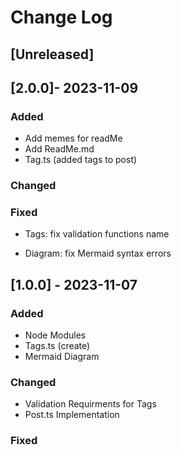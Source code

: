 
# Change Log
 
## [Unreleased] 

## [2.0.0]- 2023-11-09
 
### Added

  * Add memes for readMe
  * Add ReadMe.md
  * Tag.ts (added tags to post)

 
### Changed
 
### Fixed
* Tags: fix validation functions name

* Diagram: fix Mermaid syntax errors
 
## [1.0.0] - 2023-11-07
  
### Added

  * Node Modules
  * Tags.ts (create)
  * Mermaid Diagram

 
### Changed
* Validation Requirments for Tags
* Post.ts Implementation

### Fixed
